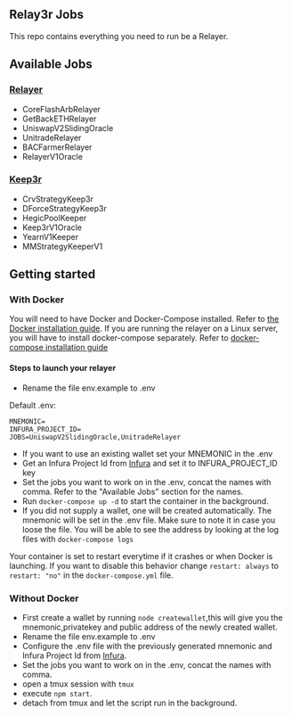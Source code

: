 ## Relay3r Jobs

This repo contains everything you need to run be a Relayer.

## Available Jobs

### [Relayer](https://relay3r.network)

- CoreFlashArbRelayer
- GetBackETHRelayer
- UniswapV2SlidingOracle
- UnitradeRelayer
- BACFarmerRelayer
- RelayerV1Oracle

### [Keep3r](https://keep3r.network/)

- CrvStrategyKeep3r
- DForceStrategyKeep3r
- HegicPoolKeeper
- Keep3rV1Oracle
- YearnV1Keeper
- MMStrategyKeeperV1

## Getting started

### With Docker

You will need to have Docker and Docker-Compose installed. Refer to [the Docker installation guide](https://docs.docker.com/engine/install/).
If you are running the relayer on a Linux server, you will have to install docker-compose separately. Refer to [docker-compose installation guide](https://docs.docker.com/engine/install/)

#### Steps to launch your relayer

- Rename the file env.example to .env

Default .env:
```
MNEMONIC=
INFURA_PROJECT_ID=
JOBS=UniswapV2SlidingOracle,UnitradeRelayer
```
- If you want to use an existing wallet set your MNEMONIC in the .env
- Get an Infura Project Id from [Infura](https://infura.io/dashboard) and set it to INFURA_PROJECT_ID key
- Set the jobs you want to work on in the .env, concat the names with comma. Refer to the "Available Jobs" section for the names.
- Run `docker-compose up -d` to start the container in the background.
- If you did not supply a wallet, one will be created automatically. The mnemonic will be set in the .env file. Make sure to note it in case you loose the file. You will be able to see the address by looking at the log files with `docker-compose logs`

Your container is set to restart everytime if it crashes or when Docker is launching. If you want to disable this behavior change `restart: always` to `restart: "no"` in the `docker-compose.yml` file.

### Without Docker

- First create a wallet by running `node createwallet`,this will give you the mnemonic,privatekey and public address of the newly created wallet.
- Rename the file env.example to .env
- Configure the .env file with the previously generated mnemonic and Infura Project Id from [Infura](https://infura.io/dashboard).
- Set the jobs you want to work on in the .env, concat the names with comma.
- open a tmux session with `tmux`
- execute `npm start`.
- detach from tmux and let the script run in the background.
